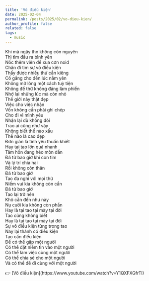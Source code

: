 ```yaml
---
title: 'Vô điều kiện'
date: 2025-02-04
permalink: /posts/2025/02/vo-dieu-kien/
author_profile: false
related: false
tags:
  - music
---
```

<p>
Khi mà ngây thơ không còn nguyên<br>
Thì tìm đâu ra bình yên<br>
Nốc thêm viên để xua cơn noid<br>
Chân đi tìm sự vô điều kiện<br>
Thấy được nhiều thứ cần kiêng<br>
Cố gắng cho đến lúc nằm yên<br>
Không mở lòng một cách tuỳ tiện<br>
Không để thứ không đáng làm phiền<br>
Nhớ lại những lúc mà còn nhỏ<br>
Thế giới này thật đẹp<br>
Việc cho việc nhận<br>
Vốn không cần phải ghi chép<br>
Cho đi vì mình yêu<br>
Nhận lại dù không đòi<br>
Trao ai cũng như vậy<br>
Không biết thế nào xấu<br>
Thế nào là cao đẹp<br>
Đơn giản là tình yêu thuần khiết<br>
Hay tại tao lớn quá nhanh<br>
Tâm hồn đang héo mòn dần<br>
Đã từ bao giờ khi con tim<br>
Và lý trí chia hai<br>
Rồi không còn thân<br>
Đã từ bao giờ<br>
Tao đa nghi với mọi thứ<br>
Niềm vui kia không còn cần<br>
Đã từ bao giờ<br>
Tao lại trở nên<br>
Khô cằn đến như này<br>
Nụ cười kia không còn phần<br>
Hay là tại tao tại mày tại đời<br>
Tao cũng không biết<br>
Hay là tại tao tại mày tại đời<br>
Sự vô điều kiện từng trong tao<br>
Nay lại thành có điều kiện<br>
Tao cần điều kiện<br>
Để có thể gặp một người<br>
Có thể đặt niềm tin vào một người<br>
Có thể làm việc cùng một người<br>
Có thể chia sẻ cho một người<br>
Và có thể để đi cùng với một người<br>
</p>
👉 [Vô điều kiện](https://www.youtube.com/watch?v=Y1QXFXGfrTI)


